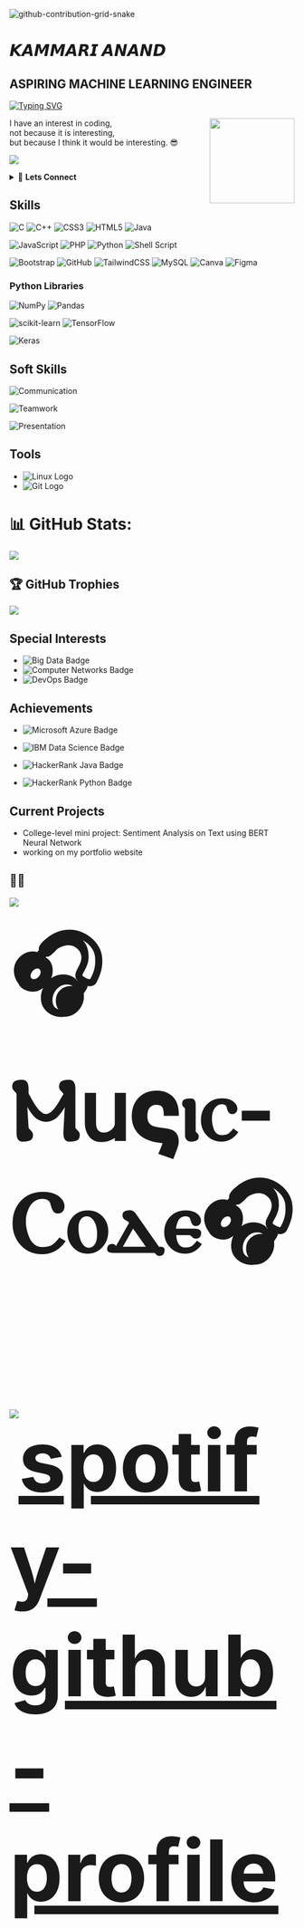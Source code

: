 ![github-contribution-grid-snake](https://user-images.githubusercontent.com/89845641/218791674-c52db856-24d2-429f-8867-170c365730d1.svg)


# 𝙆𝘼𝙈𝙈𝘼𝙍𝙄 𝘼𝙉𝘼𝙉𝘿
## ASPIRING MACHINE LEARNING ENGINEER



[![Typing SVG](https://readme-typing-svg.demolab.com?font=Ubuntu&pause=1000&color=3EFF38C0&width=435&lines=Python+enthusiast+%F0%9F%90%8D;Data+Analysis+%F0%9F%93%8A;Data+Visualization+%F0%9F%93%89;Feature+Engineering+%F0%9F%9A%80;Model+selection+%F0%9F%A4%96;Command+Line+Enthusiast+%F0%9F%96%A5%EF%B8%8F)](https://git.io/typing-svg)

<img align="right" height="150" src="https://i.imgflip.com/65efzo.gif"  />

I have an interest in coding, \
not because it is interesting, \
but because I think it would be interesting. 😎


[![](https://visitcount.itsvg.in/api?id=kammarianand&icon=0&color=0)](https://visitcount.itsvg.in)

<details>
    <summary> 💪 <b> Lets Connect </b></summary>

<br />

[![LinkedIn](https://img.shields.io/badge/-LinkedIn-0077B5?style=for-the-badge&logo=LinkedIn&logoColor=white)](https://www.linkedin.com/in/kammari-anand-504512230/)

[![GMAIL](https://img.shields.io/badge/Gmail-D14836?style=for-the-badge&logo=gmail&logoColor=white)](kammarianand2000@gmail.com)

[![Sololearn](https://img.shields.io/badge/-Sololearn-1DA1F2?style=for-the-badge&logo=sololearn&logoColor=white)]([kammarianand2000@gmail.com](https://www.sololearn.com/profile/20186597))

</p>
</details>









## Skills

![C](https://img.shields.io/badge/c-%2300599C.svg?style=flat-square&logo=c&logoColor=white) ![C++](https://img.shields.io/badge/c++-%2300599C.svg?style=flat-square&logo=c%2B%2B&logoColor=white) ![CSS3](https://img.shields.io/badge/css3-%231572B6.svg?style=flat-square&logo=css3&logoColor=white) ![HTML5](https://img.shields.io/badge/html5-%23E34F26.svg?style=flat-square&logo=html5&logoColor=white) ![Java](https://img.shields.io/badge/java-%23ED8B00.svg?style=flat-square&logo=java&logoColor=white) 

![JavaScript](https://img.shields.io/badge/javascript-%23323330.svg?style=flat-square&logo=javascript&logoColor=%23F7DF1E) ![PHP](https://img.shields.io/badge/php-%23777BB4.svg?style=flat-square&logo=php&logoColor=white) ![Python](https://img.shields.io/badge/python-3670A0?style=flat-square&logo=python&logoColor=ffdd54) ![Shell Script](https://img.shields.io/badge/shell_script-%23121011.svg?style=flat-square&logo=gnu-bash&logoColor=white)

![Bootstrap](https://img.shields.io/badge/bootstrap-%23563D7C.svg?style=flat-square&logo=bootstrap&logoColor=white) ![GitHub](https://img.shields.io/badge/GitHub-%23121011.svg?style=flat-square&logo=github&logoColor=white) ![TailwindCSS](https://img.shields.io/badge/tailwindcss-%2338B2AC.svg?style=flat-square&logo=tailwind-css&logoColor=white) ![MySQL](https://img.shields.io/badge/mysql-%2300f.svg?style=flat-square&logo=mysql&logoColor=white) ![Canva](https://img.shields.io/badge/Canva-%2300C4CC.svg?style=flat-square&logo=Canva&logoColor=white) 	![Figma](https://img.shields.io/badge/figma-%23F24E1E.svg?style=flat-square&logo=figma&logoColor=white)


### Python Libraries

![NumPy](https://img.shields.io/badge/numpy-%23013243.svg?style=flat-square&logo=numpy&logoColor=white) 
![Pandas](https://img.shields.io/badge/pandas-%23150458.svg?style=flat-square&logo=pandas&logoColor=white) 

![scikit-learn](https://img.shields.io/badge/scikit--learn-%23F7931E.svg?style=flat-square&logo=scikit-learn&logoColor=white) 
![TensorFlow](https://img.shields.io/badge/TensorFlow-%23FF6F00.svg?style=flat-square&logo=TensorFlow&logoColor=white) 

![Keras](https://img.shields.io/badge/Keras-%23D00000.svg?style=flat-square&logo=Keras&logoColor=white)

## Soft Skills


![Communication](https://img.shields.io/badge/Communication-%E2%9C%93-brightgreen?style=flat-square&logo=slack)


![Teamwork](https://img.shields.io/badge/Teamwork-%E2%9C%93-blueviolet?style=flat-square&logo=github)


![Presentation](https://img.shields.io/badge/Presentation-%E2%9C%93-orange?style=flat-square&logo=google-slides)


## Tools

- ![Linux Logo](https://img.icons8.com/color/48/000000/linux.png)
- ![Git Logo](https://img.icons8.com/color/48/000000/git.png)




# 📊 GitHub Stats:
![](https://github-readme-stats.vercel.app/api?username=kammarianand&theme=react&hide_border=false&include_all_commits=false&count_private=false)<br/>



## 🏆 GitHub Trophies
![](https://github-profile-trophy.vercel.app/?username=kammarianand&theme=matrix&no-frame=false&no-bg=false&margin-w=4)



## Special Interests

- ![Big Data Badge](https://img.shields.io/badge/-Big_Data-orange)
- ![Computer Networks Badge](https://img.shields.io/badge/-Computer_Networks-blueviolet)
- ![DevOps Badge](https://img.shields.io/badge/-DevOps-brightgreen)

## Achievements

-  ![Microsoft Azure Badge](https://img.shields.io/badge/Microsoft-_Azure_AI_900_Certification-blue)
  
-  ![IBM Data Science Badge](https://img.shields.io/badge/Cerdly_Badge-IBM_Data_Science-blue)

- ![HackerRank Java Badge](https://img.shields.io/badge/HackerRank-Java_Certification-brightgreen)
  
- ![HackerRank Python Badge](https://img.shields.io/badge/HackerRank-Python_Certification-brightgreen)




## Current Projects

- College-level mini project: Sentiment Analysis on Text using BERT Neural Network
- working on my portfolio website 


## 🧑‍💻

![](https://quotes-github-readme.vercel.app/api?type=horizontal&theme=merko)

<b style="font-size: 150px;">🎧Ⲙ𐌵𝛓ⲓⲥ-Ⲥⲟⲇⲉ🎧
<br><br>
[![spotify-github-profile](https://spotify-github-profile.vercel.app/api/view?uid=bpj1zufrhp20z5q8qgk7yt6h9&cover_image=true&theme=default&show_offline=false&background_color=121212&bar_color=53b14f&bar_color_cover=false)](https://spotify-github-profile.vercel.app/api/view?uid=bpj1zufrhp20z5q8qgk7yt6h9&redirect=true)



